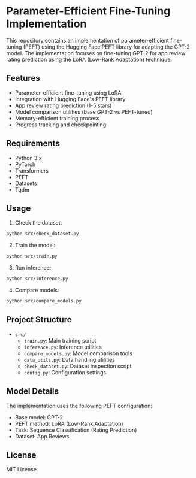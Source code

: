 # Parameter-Efficient Fine-Tuning Implementation

This repository contains an implementation of parameter-efficient fine-tuning (PEFT) using the Hugging Face PEFT library for adapting the GPT-2 model. The implementation focuses on fine-tuning GPT-2 for app review rating prediction using the LoRA (Low-Rank Adaptation) technique.

## Features

- Parameter-efficient fine-tuning using LoRA
- Integration with Hugging Face's PEFT library
- App review rating prediction (1-5 stars)
- Model comparison utilities (base GPT-2 vs PEFT-tuned)
- Memory-efficient training process
- Progress tracking and checkpointing

## Requirements

- Python 3.x
- PyTorch
- Transformers
- PEFT
- Datasets
- Tqdm

## Usage

1. Check the dataset:
```bash
python src/check_dataset.py
```

2. Train the model:
```bash
python src/train.py
```

3. Run inference:
```bash
python src/inference.py
```

4. Compare models:
```bash
python src/compare_models.py
```

## Project Structure

- `src/`
  - `train.py`: Main training script
  - `inference.py`: Inference utilities
  - `compare_models.py`: Model comparison tools
  - `data_utils.py`: Data handling utilities
  - `check_dataset.py`: Dataset inspection script
  - `config.py`: Configuration settings

## Model Details

The implementation uses the following PEFT configuration:
- Base model: GPT-2
- PEFT method: LoRA (Low-Rank Adaptation)
- Task: Sequence Classification (Rating Prediction)
- Dataset: App Reviews

## License

MIT License
